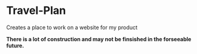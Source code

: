 # Travel-Plan
Creates a place to work on a website for my product

**There is a lot of construction and may not be finsished in the forseeable future.**
